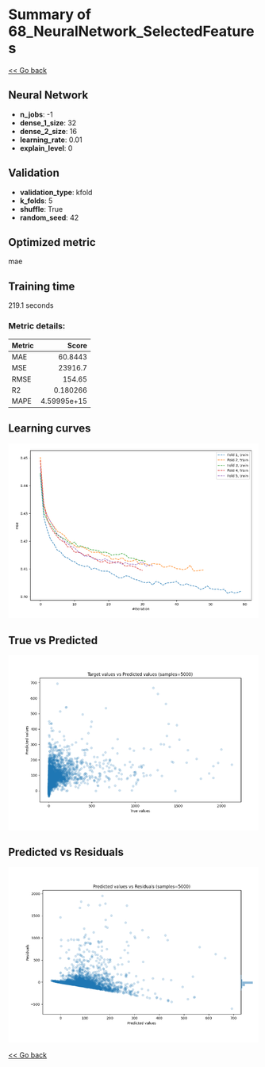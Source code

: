 # Summary of 68_NeuralNetwork_SelectedFeatures

[<< Go back](../README.md)


## Neural Network
- **n_jobs**: -1
- **dense_1_size**: 32
- **dense_2_size**: 16
- **learning_rate**: 0.01
- **explain_level**: 0

## Validation
 - **validation_type**: kfold
 - **k_folds**: 5
 - **shuffle**: True
 - **random_seed**: 42

## Optimized metric
mae

## Training time

219.1 seconds

### Metric details:
| Metric   |           Score |
|:---------|----------------:|
| MAE      |    60.8443      |
| MSE      | 23916.7         |
| RMSE     |   154.65        |
| R2       |     0.180266    |
| MAPE     |     4.59995e+15 |



## Learning curves
![Learning curves](learning_curves.png)
## True vs Predicted

![True vs Predicted](true_vs_predicted.png)


## Predicted vs Residuals

![Predicted vs Residuals](predicted_vs_residuals.png)



[<< Go back](../README.md)
